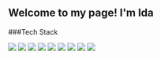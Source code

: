##  Welcome to my page! I'm Ida 

###Tech Stack

![](
https://img.icons8.com/color/40/000000/html-5.png)
![](
https://img.icons8.com/color/40/000000/css3.png)
![](
https://img.icons8.com/windows/40/000000/node-js.png)
![](
https://img.icons8.com/color/40/000000/react-native.png) 
![](
https://img.icons8.com/color/40/000000/nodejs.png)
![](
https://img.icons8.com/color/40/000000/angularjs.png)
![](
https://img.icons8.com/color/40/000000/mongodb.png)
![](
https://img.icons8.com/fluent/40/000000/swift.png)
![](
https://img.icons8.com/color/40/000000/c-programming.png)








